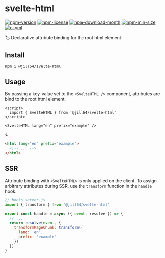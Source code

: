 <!----- BEGIN GHOST DOCS HEADER ----->
# svelte-html

[![npm-version](https://img.shields.io/npm/v/@jill64/svelte-html)](https://npmjs.com/package/@jill64/svelte-html) [![npm-license](https://img.shields.io/npm/l/@jill64/svelte-html)](https://npmjs.com/package/@jill64/svelte-html) [![npm-download-month](https://img.shields.io/npm/dm/@jill64/svelte-html)](https://npmjs.com/package/@jill64/svelte-html) [![npm-min-size](https://img.shields.io/bundlephobia/min/@jill64/svelte-html)](https://npmjs.com/package/@jill64/svelte-html) [![ci.yml](https://github.com/jill64/svelte-html/actions/workflows/ci.yml/badge.svg)](https://github.com/jill64/svelte-html/actions/workflows/ci.yml)

🏷️ Declarative attribute binding for the root html element

## Install

```sh
npm i @jill64/svelte-html
```
<!----- END GHOST DOCS HEADER ----->

## Usage

By passing a key-value set to the `<SvelteHTML />` component, attributes are bind to the root html element.

```svelte
<script>
  import { SvelteHTML } from '@jill64/svelte-html'
</script>

<SvelteHTML lang="en" prefix="example" />
```

↓

```html
<html lang="en" prefix="example">
  <!-- ... -->
</html>
```

## SSR

Attribute binding with `<SvelteHTML>` is only applied on the client.
To assign arbitrary attributes during SSR, use the `transform` function in the `handle` hook.

```js
// hooks.server.js
import { transform } from '@jill64/svelte-html'

export const handle = async ({ event, resolve }) => {
  // ...
  return resolve(event, {
    transformPageChunk: transform({
      lang: 'en',
      prefix: 'example'
    })
  })
}
```
